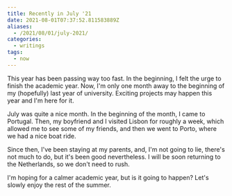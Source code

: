 ```yaml
---
title: Recently in July '21
date: 2021-08-01T07:37:52.811583889Z
aliases:
  - /2021/08/01/july-2021/
categories:
  - writings
tags:
  - now
---
```


This year has been passing way too fast. In the beginning, I felt the urge to finish the academic year. Now, I'm only one month away to the beginning of my (hopefully) last year of university. Exciting projects may happen this year and I'm here for it.

<!--more-->

July was quite a nice month. In the beginning of the month, I came to Portugal. Then, my boyfriend and I visited Lisbon for roughly a week, which allowed me to see some of my friends, and then we went to Porto, where we had a nice boat ride.

Since then, I've been staying at my parents, and, I'm not going to lie, there's not much to do, but it's been good nevertheless. I will be soon returning to the Netherlands, so we don't need to rush.

I'm hoping for a calmer academic year, but is it going to happen? Let's slowly enjoy the rest of the summer.
